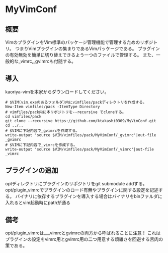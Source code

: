 # MyVimConf

## 概要
VimのプラグインをVim標準のパッケージ管理機能で管理するためのリポジトリ。
つまりVimプラグインの集まりであるVimパッケージである。
プラグインの有効無効を簡単に切り替えできるよう一つのファイルで管理する。
また、一般的な_vimrc,_gvimrcも付随する。

## 導入
  
kaoriya-vimを本家からダウンロードしてください。
~~~
# $VIM(vim.exeのあるフォルダ)内にvimfiles/packディレクトリを作成する。
New-Item vimfiles/pack -ItemType Directory
# vimfiles/pack内に本リポジトリを--recursive でcloneする。  
cd vimfiles/pack
git clone --recursive https://github.com/ktakashi0309/MyVimConf.git
cd ../..
# $VIMに下記内容で_gvimrcを作成する。  
write-output 'source $VIM/vimfiles/pack/MyVimConf/_gvimrc'|out-file _gvimrc
# $VIMに下記内容で_vimrcを作成する。  
write-output 'source $VIM/vimfiles/pack/MyVimConf/_vimrc'|out-file _vimrc
~~~

## プラグインの追加
optディレクトリにプラグインのリポジトリをgit submodule addする。
opt/plugin_vimrcでプラグインのロード有無やプラグインに関する設定を記述する。
バイナリに依存するプラグインを導入する場合はバイナリをbinファルダに入れるとvim起動時にpathが通る

## 備考
opt/plugin_vimrcは___vimrcとgvimrcの両方から呼ばれることに注意！
これはプラグインの設定をvimrc用とgvimrc用の二つ用意する煩雑さを回避する苦肉の策である。
